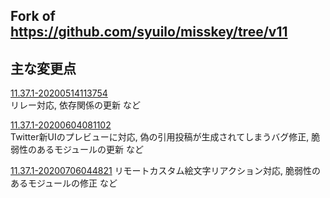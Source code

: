 
Fork of https://github.com/syuilo/misskey/tree/v11
----------------------------------------------------------------

## 主な変更点

[11.37.1-20200514113754](https://github.com/mei23/misskey-v11/releases/tag/11.37.1-20200514113754)  
リレー対応, 依存関係の更新 など

[11.37.1-20200604081102](https://github.com/mei23/misskey-v11/releases/tag/11.37.1-20200604081102)  
Twitter新UIのプレビューに対応, 偽の引用投稿が生成されてしまうバグ修正, 脆弱性のあるモジュールの更新 など

[11.37.1-20200706044821](https://github.com/mei23/misskey-v11/releases/tag/11.37.1-20200706044821)
リモートカスタム絵文字リアクション対応, 脆弱性のあるモジュールの修正 など
